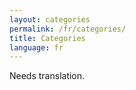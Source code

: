 ```yaml
---
layout: categories
permalink: /fr/categories/
title: Categories
language: fr
---
```


Needs translation.
